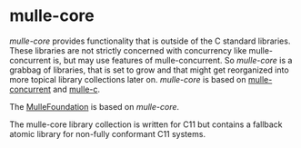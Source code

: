 # mulle-core

*mulle-core* provides functionality that is outside of the C standard libraries.
These libraries are not strictly concerned with concurrency like mulle-concurrent is,
but may use features of mulle-concurrent. So *mulle-core* is a grabbag of libraries, that
is set to grow and that might get reorganized into more topical library 
collections later on.
*mulle-core* is based on [mulle-concurrent](//github.com/mulle-concurrent) and 
[mulle-c](//github.com/mulle-c). 

The [MulleFoundation](https://MulleFoundation.github.io) is based on *mulle-core*.

The mulle-core library collection is written for C11 but contains a fallback
atomic library for non-fully conformant C11 systems.
